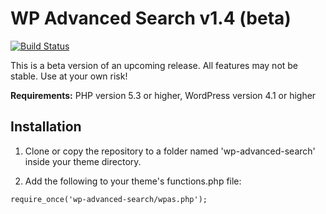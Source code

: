 # WP Advanced Search v1.4 (beta)

[![Build Status](https://travis-ci.org/bootsz/wp-advanced-search.svg?branch=1.4-beta)](https://travis-ci.org/bootsz/wp-advanced-search)

This is a beta version of an upcoming release.  All features may not be stable.
Use at your own risk!

**Requirements:** PHP version 5.3 or higher, WordPress version 4.1 or higher

## Installation

1. Clone or copy the repository to a folder named 'wp-advanced-search' inside your theme directory.

2. Add the following to your theme's functions.php file:

` require_once('wp-advanced-search/wpas.php'); `


